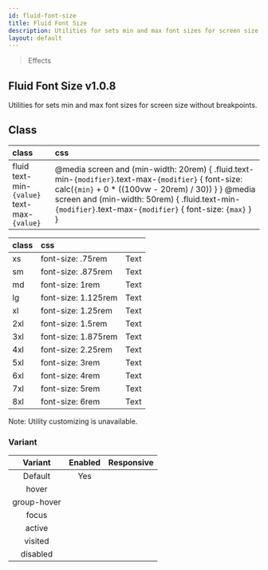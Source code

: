 ```yaml
---
id: fluid-font-size
title: Fluid Font Size
description: Utilities for sets min and max font sizes for screen size without breakpoints.
layout: default
---
```


> Effects

## Fluid Font Size <span class="ml-1 px-2 py-1 text-sm text-gray-600 bg-gray-300">v1.0.8</span>

Utilities for sets min and max font sizes for screen size without breakpoints.

## Class

| <span class="px-3 py-1 text-white bg-charcoal-100 rounded-full">class</span> | <span class="px-3 py-1 text-white bg-charcoal-100 rounded-full">css</span> |
|:--|:--|
| fluid <br> text-min-`{value}` <br> text-max-`{value}` | @media screen and (min-width: 20rem) { .fluid.text-min-`{modifier}`.text-max-`{modifier}` { font-size: calc(`{min}` + 0 * ((100vw - 20rem) / 30)) } } @media screen and (min-width: 50rem) {  .fluid.text-min-`{modifier}`.text-max-`{modifier}` { font-size: `{max}` } } |

| <span class="px-3 py-1 text-white bg-charcoal-100 rounded-full">class</span> | <span class="px-3 py-1 text-white bg-charcoal-100 rounded-full">css</span> | |
|:--|:--|:-:|
| xs | font-size: .75rem | <span class="text-xs">Text</span> |
| sm | font-size: .875rem | <span class="text-sm">Text</span> |
| md | font-size: 1rem | <span class="text-md">Text</span> |
| lg | font-size: 1.125rem | <span class="text-lg">Text</span> |
| xl | font-size: 1.25rem | <span class="text-xl">Text</span> |
| 2xl | font-size: 1.5rem | <span class="text-2xl">Text</span> |
| 3xl | font-size: 1.875rem | <span class="text-3xl">Text</span> |
| 4xl | font-size: 2.25rem | <span class="text-4xl">Text</span> |
| 5xl | font-size: 3rem | <span class="text-5xl">Text</span> |
| 6xl | font-size: 4rem | <span class="text-6xl">Text</span> |
| 7xl | font-size: 5rem | <span class="text-7xl">Text</span> |
| 8xl | font-size: 6rem | <span class="text-8xl">Text</span> |

<y class="mx-4 my-4 p-3 border-l-8 border-gray-600 text-sm text-gray-600 bg-gray-200">
  <span class="pr-1 font-semibold">
    Note:
  </span>
  Utility customizing is unavailable.
</y>

### Variant

| <span class="font-semibold underline">Variant</span> | <span class="font-semibold underline">Enabled</span> | <span class="font-semibold underline">Responsive</span> |
|:-:|:-:|:-:|
| Default | Yes | |
| hover| | |
| group-hover | | |
| focus | | |
| active | | |
| visited | | |
| disabled | | |